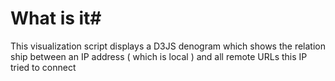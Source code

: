 # What is it#

This visualization script displays a D3JS denogram which shows the relation ship between an IP address ( which is local ) and all remote URLs this IP tried to connect